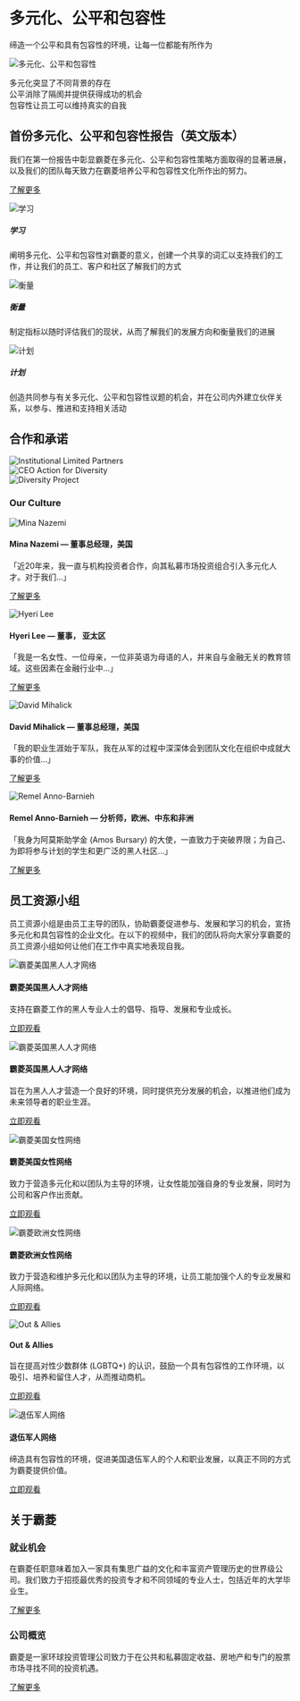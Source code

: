 # 多元化、公平和包容性

缔造一个公平和具有包容性的环境，让每一位都能有所作为

![多元化、公平和包容性](https://example.com/globalassets/2-assets/about/dei/diversity-equity-inclusion-hero.jpg?t=20211208045206)

多元化突显了不同背景的存在  
公平消除了隔阂并提供获得成功的机会  
包容性让员工可以维持真实的自我

## 首份多元化、公平和包容性报告（英文版本）

我们在第一份报告中彰显霸菱在多元化、公平和包容性策略方面取得的显著进展，以及我们的团队每天致力在霸菱培养公平和包容性文化所作出的努力。

[了解更多](https://example.com/globalassets/2-assets/about/dei/documents/dei-report.pdf "了解更多")

![学习](https://example.com/contentassets/2ee0d4cd81be400b9a904919e799a76e/learning.jpg?t=20220109050505)

##### 学习

阐明多元化、公平和包容性对霸菱的意义，创建一个共享的词汇以支持我们的工作，并让我们的员工、客户和社区了解我们的方式

![衡量](https://example.com/contentassets/2ee0d4cd81be400b9a904919e799a76e/measurement.jpg?t=20220109050505)

##### 衡量

制定指标以随时评估我们的现状，从而了解我们的发展方向和衡量我们的进展

![计划](https://example.com/contentassets/2ee0d4cd81be400b9a904919e799a76e/program.jpg?t=20220109050505)

##### 计划

创造共同参与有关多元化、公平和包容性议题的机会，并在公司内外建立伙伴关系，以参与、推进和支持相关活动

## 合作和承诺

![Institutional Limited Partners](https://example.com/globalassets/2-assets/about/dei/logos/institutional-limited-partners.png?t=20220418033628)  
![CEO Action for Diversity](https://example.com/globalassets/2-assets/about/dei/logos/ceo-action-for-diversity.png?t=20220418033628)  
![Diversity Project](https://example.com/globalassets/2-assets/about/dei/logos/diversity-project.png?t=20220418033628)  

### Our Culture

![Mina Nazemi](https://example.com/globalassets/archive/image-or-video-content/mina-nazemi.jpg?t=20211205070705)  
#### Mina Nazemi — 董事总经理，美国

「近20年来，我一直与机构投资者合作，向其私募市场投资组合引入多元化人才。对于我们…」

[了解更多](https://example.com/zh-cn/individual/about/our-people-mina-nazemi)

![Hyeri Lee](https://example.com/globalassets/2-assets/about/dei/hyeri-lee.jpg?t=20211208045206)  
#### Hyeri Lee — 董事， 亚太区

「我是一名女性、一位母亲，一位非英语为母语的人，并来自与金融无关的教育领域。这些因素在金融行业中…」

[了解更多](https://example.com/zh-cn/individual/about/our-people-hyeri-lee)

![David Mihalick](https://example.com/globalassets/archive/image-or-video-content/david-mihalick.jpg?t=20211205070705)  
#### David Mihalick — 董事总经理，美国

「我的职业生涯始于军队，我在从军的过程中深深体会到团队文化在组织中成就大事的价值…」

[了解更多](https://example.com/zh-cn/individual/about/our-people-david-mihalick)

![Remel Anno-Barnieh](https://example.com/globalassets/2-assets/about/dei/remel-anno-barnieh.jpg?t=20211208045225)  
#### Remel Anno-Barnieh — 分析师，欧洲、中东和非洲

「我身为阿莫斯助学金 (Amos Bursary) 的大使，一直致力于突破界限；为自己、为即将参与计划的学生和更广泛的黑人社区…」

[了解更多](https://example.com/zh-cn/individual/about/our-people-remel-anno-barnieh)

## 员工资源小组

员工资源小组是由员工主导的团队，协助霸菱促进参与、发展和学习的机会，宣扬多元化和具包容性的企业文化。在以下的视频中，我们的团队将向大家分享霸菱的员工资源小组如何让他们在工作中真实地表现自我。

![霸菱美国黑人人才网络](https://example.com/globalassets/2-assets/about/dei/barings-black-alliance-video.jpg?t=20221121050246)  
#### 霸菱美国黑人人才网络

支持在霸菱工作的黑人专业人士的倡导、指导、发展和专业成长。

[立即观看](https://example.com/zh-cn/individual/about/dei/barings-black-alliance)

![霸菱英国黑人人才网络](https://example.com/globalassets/2-assets/about/dei/barings-black-talent-network-video.jpg?t=20221121050246)  
#### 霸菱英国黑人人才网络

旨在为黑人人才营造一个良好的环境，同时提供充分发展的机会，以推进他们成为未来领导者的职业生涯。

[立即观看](https://example.com/zh-cn/individual/about/dei/barings-black-talent-network)

![霸菱美国女性网络](https://example.com/globalassets/2-assets/about/dei/womens-network-us-video.jpg?t=20221121050246)  
#### 霸菱美国女性网络

致力于营造多元化和以团队为主导的环境，让女性能加强自身的专业发展，同时为公司和客户作出贡献。

[立即观看](https://example.com/zh-cn/individual/about/dei/barings-women-s-network)

![霸菱欧洲女性网络](https://example.com/globalassets/2-assets/about/dei/womens-network-eu-video.jpg?t=20221121050246)  
#### 霸菱欧洲女性网络

致力于营造和维护多元化和以团队为主导的环境，让员工能加强个人的专业发展和人际网络。

[立即观看](https://example.com/zh-cn/individual/about/dei/barings-women-s-network-europe)

![Out & Allies](https://example.com/globalassets/2-assets/about/dei/out-and-allies-video.jpg?t=20221121050246)  
#### Out & Allies

旨在提高对性少数群体 (LGBTQ+) 的认识，鼓励一个具有包容性的工作环境，以吸引、培养和留住人才，从而推动商机。

[立即观看](https://example.com/zh-cn/individual/about/dei/out-allies)

![退伍军人网络](https://example.com/globalassets/2-assets/about/dei/veterans-network-video.jpg?t=20221121050246)  
#### 退伍军人网络

缔造具有包容性的环境，促进美国退伍军人的个人和职业发展，以真正不同的方式为霸菱提供价值。

[立即观看](https://example.com/zh-cn/individual/about/dei/barings-veterans-network)

## 关于霸菱

### 就业机会

在霸菱任职意味着加入一家具有集思广益的文化和丰富资产管理历史的世界级公司。我们致力于招揽最优秀的投资专才和不同领域的专业人士，包括近年的大学毕业生。

[了解更多](https://example.com/zh-cn/individual/about/careers)

### 公司概览

霸菱是一家环球投资管理公司致力于在公共和私募固定收益、房地产和专门的股票市场寻找不同的投资机遇。

[了解更多](https://example.com/zh-cn/individual/about/who-we-are)
<!-- tcd_original_link https://www.barings.com/zh-cn/individual/about/diversity-equity-and-inclusion -->
